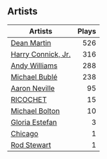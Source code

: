 ## Artists
Artists | Plays 
----- | -----: 
[Dean Martin](/artists/dean-martin-6555) | 526
[Harry Connick, Jr.](/artists/harry-connick-jr-41411) | 316
[Andy Williams](/artists/andy-williams-16425) | 288
[Michael Bublé](/artists/michael-buble-58319) | 238
[Aaron Neville](/artists/aaron-neville-384) | 95
[RICOCHET](/artists/ricochet-30404504) | 15
[Michael Bolton](/artists/michael-bolton-5090) | 10
[Gloria Estefan](/artists/gloria-estefan-31888) | 3
[Chicago](/artists/chicago-5663) | 1
[Rod Stewart](/artists/rod-stewart-2202) | 1


